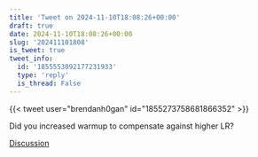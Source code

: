 ```yaml
---
title: 'Tweet on 2024-11-10T18:08:26+00:00'
draft: true
date: 2024-11-10T18:08:26+00:00
slug: '202411101808'
is_tweet: true
tweet_info:
  id: '1855553092177231933'
  type: 'reply'
  is_thread: False
---
```




{{< tweet user="brendanh0gan" id="1855273758681866352" >}}

Did you increased warmup to compensate against higher LR?

[Discussion](https://x.com/sytelus/status/1855553092177231933)

